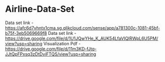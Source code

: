 # Airline-Data-Set
Data set link - https://afc6d7vhntx1cma.sg.qlikcloud.com/sense/app/a781300c-1081-45bf-b75f-3eb5069669f8
Data set link -https://drive.google.com/file/d/1U1JQwYHe_K_AUK54LfaVIQIRWpL6U5PM/view?usp=sharing
Visualization Pdf - https://drive.google.com/file/d/11m3KD-fJtq-JJtQpFPxsq3zDtDviFTQS/view?usp=sharing
